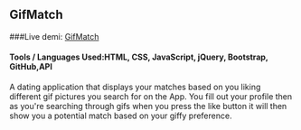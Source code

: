 ## GifMatch
###Live demi: [GifMatch](https://mmianchi.github.io/GifMatch/)
#### Tools / Languages Used:HTML, CSS, JavaScript, jQuery, Bootstrap, GitHub,API

A dating application that displays your matches based on you liking different gif pictures you search for on the App. You fill out your profile then as you're searching through gifs when you press the like button it will then show you a potential match based on your giffy preference.
